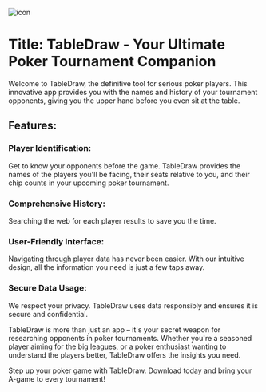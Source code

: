 ![icon](https://github.com/tabledrawapplication/Table-Draw/assets/133618646/3007019b-ddba-4649-bb24-df00fed5e71a)
# Title: TableDraw - Your Ultimate Poker Tournament Companion

Welcome to TableDraw, the definitive tool for serious poker players. This innovative app provides you with the names and history of your tournament opponents, giving you the upper hand before you even sit at the table.

## Features:

### Player Identification: 
Get to know your opponents before the game. TableDraw provides the names of the players you'll be facing, their seats relative to you, and their chip counts in your upcoming poker tournament.

### Comprehensive History: 
Searching the web for each player results to save you the time.

### User-Friendly Interface: 
Navigating through player data has never been easier. With our intuitive design, all the information you need is just a few taps away.

### Secure Data Usage: 
We respect your privacy. TableDraw uses data responsibly and ensures it is secure and confidential.

TableDraw is more than just an app – it's your secret weapon for researching opponents in poker tournaments. Whether you're a seasoned player aiming for the big leagues, or a poker enthusiast wanting to understand the players better, TableDraw offers the insights you need.

Step up your poker game with TableDraw. Download today and bring your A-game to every tournament!
